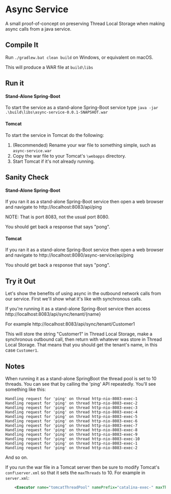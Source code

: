 # Async Service
A small proof-of-concept on preserving Thread Local Storage when making async calls from a java service.

## Compile It
Run `./gradlew.bat clean build` on Windows, or equivalent on macOS.

This will produce a WAR file at `build\libs`

## Run it
#### Stand-Alone Spring-Boot
To start the service as a stand-alone Spring-Boot service type `java -jar .\build\libs\async-service-0.0.1-SNAPSHOT.war`

#### Tomcat
To start the service in Tomcat do the following:
1. (Recommended) Rename your war file to something simple, such as `async-service.war`
1. Copy the war file to your Tomcat's `\webapps` directory.
1. Start Tomcat if it's not already running.

## Sanity Check
#### Stand-Alone Spring-Boot
If you ran it as a stand-alone Spring-Boot service then open a web browser and navigate to http://localhost:8083/api/ping

NOTE: That is port 8083, not the usual port 8080.

You should get back a response that says "pong".

#### Tomcat
If you ran it as a stand-alone Spring-Boot service then open a web browser and navigate to http://localhost:8080/async-service/api/ping

You should get back a response that says "pong".


## Try it Out
Let's show the benefits of using async in the outbound network calls from our service. First we'll show what
it's like with synchronous calls.

If you're running it as a stand-alone Spring-Boot service then access http://localhost:8083/api/sync/tenant/{name}

For example http://localhost:8083/api/sync/tenant/Customer1

This will store the string "Customer1" in Thread Local Storage, make a synchronous outbound call, then return with
whatever was store in Thread Local Storage.  That means that you should get the tenant's name, in this case `Customer1`.

## Notes
When running it as a stand-alone SpringBoot the thread pool is set to 10 threads.  You can see that by calling the
'ping' API repeatedly.  You'll see something like this:

```
Handling request for 'ping' on thread http-nio-8083-exec-1
Handling request for 'ping' on thread http-nio-8083-exec-2
Handling request for 'ping' on thread http-nio-8083-exec-3
Handling request for 'ping' on thread http-nio-8083-exec-4
Handling request for 'ping' on thread http-nio-8083-exec-5
Handling request for 'ping' on thread http-nio-8083-exec-6
Handling request for 'ping' on thread http-nio-8083-exec-7
Handling request for 'ping' on thread http-nio-8083-exec-8
Handling request for 'ping' on thread http-nio-8083-exec-9
Handling request for 'ping' on thread http-nio-8083-exec-10
Handling request for 'ping' on thread http-nio-8083-exec-1
Handling request for 'ping' on thread http-nio-8083-exec-2
```

And so on.

If you run the war file in a Tomcat server then be sure to modify Tomcat's `conf\server.xml` so that it sets the 
`maxThreads` to 10.  For example in `server.xml`:

```xml
    <Executor name="tomcatThreadPool" namePrefix="catalina-exec-" maxThreads="10" minSpareThreads="10"/>
```


